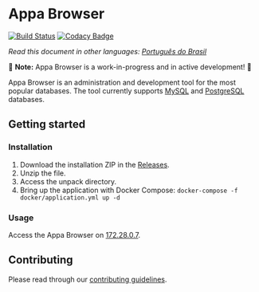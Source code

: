 # Appa Browser

[![Build Status](https://travis-ci.org/xmanolos/appa-browser.png?branch=master)](https://travis-ci.org/xmanolos/appa-browser)
[![Codacy Badge](https://api.codacy.com/project/badge/Grade/c76156a4297d47c19b57e69fff9ad688)](https://app.codacy.com/app/xmanolos/appa-browser?utm_source=github.com&utm_medium=referral&utm_content=xmanolos/appa-browser&utm_campaign=Badge_Grade_Settings)

_Read this document in other languages: [Português do Brasil](.github/README.pt-br.md)_

🚧 **Note:** Appa Browser is a work-in-progress and in active development! 🚧

Appa Browser is an administration and development tool for the most popular databases. The tool currently supports [MySQL](https://www.mysql.com/) and [PostgreSQL](https://www.postgresql.org/) databases.

## Getting started

### Installation
1. Download the installation ZIP in the [Releases](https://github.com/xmanolos/appa-browser/releases).
2. Unzip the file.
3. Access the unpack directory.
3. Bring up the application with Docker Compose: `docker-compose -f docker/application.yml up -d`

### Usage
Access the Appa Browser on [172.28.0.7](http://172.28.0.7).

## Contributing
Please read through our [contributing guidelines](.github/CONTRIBUTING.md).